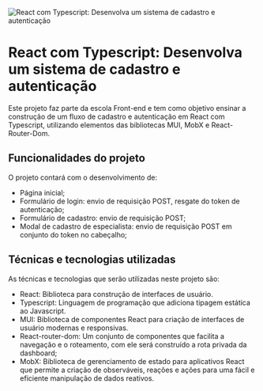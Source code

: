 
![React com Typescript: Desenvolva um sistema de cadastro e autenticação](https://imgur.com/AiM33zX.png)

# React com Typescript: Desenvolva um sistema de cadastro e autenticação

Este projeto faz parte da escola Front-end e tem como objetivo ensinar a construção de um fluxo de cadastro e autenticação em React com Typescript, utilizando elementos das bibliotecas MUI, MobX e React-Router-Dom. 

## Funcionalidades do projeto

O projeto contará com o desenvolvimento de:

- Página inicial;
- Formulário de login: envio de requisição POST, resgate do token de autenticação;
- Formulário de cadastro: envio de requisição POST;
- Modal de cadastro de especialista: envio de requisição POST em conjunto do token no cabeçalho;

## Técnicas e tecnologias utilizadas

As técnicas e tecnologias que serão utilizadas neste projeto são:

- React: Biblioteca para construção de interfaces de usuário.
- Typescript: Linguagem de programação que adiciona tipagem estática ao Javascript.
- MUI: Biblioteca de componentes React para criação de interfaces de usuário modernas e responsivas.
- React-router-dom: Um conjunto de componentes que facilita a navegação e o roteamento, com ele será construído a rota privada da dashboard;
- MobX: Biblioteca de gerenciamento de estado para aplicativos React que permite a criação de observáveis, reações e ações para uma fácil e eficiente manipulação de dados reativos.
